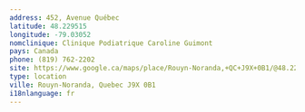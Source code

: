 ```yaml
---
address: 452, Avenue Québec
latitude: 48.229515
longitude: -79.03052
nomclinique: Clinique Podiatrique Caroline Guimont
pays: Canada
phone: (819) 762-2202
site: https://www.google.ca/maps/place/Rouyn-Noranda,+QC+J9X+0B1/@48.2283312,-79.0288411,17z/data=!3m1!4b1!4m2!3m1!1s0x4d2133a19599399f:0xa298f6e81a6c60be
type: location
ville: Rouyn-Noranda, Quebec J9X 0B1
i18nlanguage: fr
---
```


